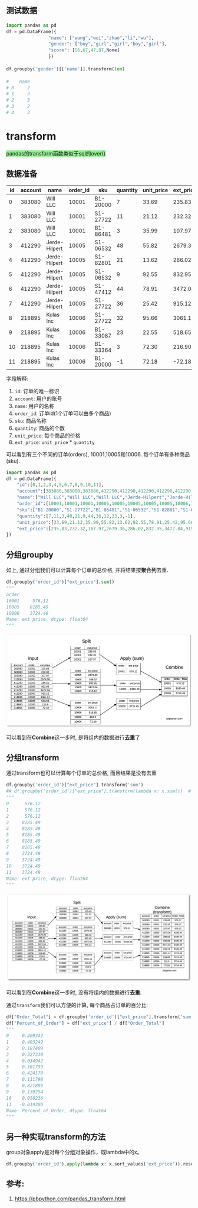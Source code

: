 ## 测试数据


```python
import pandas as pd
df = pd.DataFrame({
                "name": ["wang","wei","zhao","li","wu"],
                "gender": ["boy","girl","girl","boy","girl"],
                "score": [56,67,47,87,None]
                })

df.groupby('gender')[['name']].transform(len)

#    name
# 0     2
# 1     3
# 2     3
# 3     2
# 4     3

```


# transform

<font style="background: lightgreen">pandas的transform函数类似于sql的over()</font>


## 数据准备

id|account|name|order_id|sku|quantity|unit_price|ext_price
--|--|--|--|--|--|--|--
0|383080|Will LLC|10001|B1-20000|7|33.69|235.83
1|383080|Will LLC|10001|S1-27722|11|21.12|232.32
2|383080|Will LLC|10001|B1-86481|3|35.99|107.97
3|412290|Jerde-Hilpert|10005|S1-06532|48|55.82|2679.36
4|412290|Jerde-Hilpert|10005|S1-82801|21|13.62|286.02
5|412290|Jerde-Hilpert|10005|S1-06532|9|92.55|832.95
6|412290|Jerde-Hilpert|10005|S1-47412|44|78.91|3472.04
7|412290|Jerde-Hilpert|10005|S1-27722|36|25.42|915.12
8|218895|Kulas Inc|10006|S1-27722|32|95.66|3061.12
9|218895|Kulas Inc|10006|B1-33087|23|22.55|518.65
10|218895|Kulas Inc|10006|B1-33364|3|72.30|216.90
11|218895|Kulas Inc|10006|B1-20000|-1|72.18|-72.18

字段解释:
1. `id`: 订单的唯一标识
2. `account`: 用户的账号
3. `name`: 用户的名称
4. `order_id`: 订单id(1个订单可以由多个商品)
5. `sku`: 商品名称
6. `quantity`: 商品的个数
7. `unit_price`: 每个商品的价格
8. `ext_price`: `unit_price` * `quantity`

可以看到有三个不同的订单(orders), 10001,10005和10006. 每个订单有多种商品(sku).


```python
import pandas as pd
df = pd.DataFrame({
    "id":[0,1,2,3,4,5,6,7,8,9,10,11],
    "account":[383080,383080,383080,412290,412290,412290,412290,412290,218895,218895,218895,218895],
    "name":["Will LLC","Will LLC","Will LLC","Jerde-Hilpert","Jerde-Hilpert","Jerde-Hilpert","Jerde-Hilpert","Jerde-Hilpert","Kulas Inc","Kulas Inc","Kulas Inc","Kulas Inc"],
    "order_id":[10001,10001,10001,10005,10005,10005,10005,10005,10006,10006,10006,10006],
    "sku":["B1-20000","S1-27722","B1-86481","S1-06532","S1-82801","S1-06532","S1-47412","S1-27722","S1-27722","B1-33087","B1-33364","B1-20000"],
    "quantity":[7,11,3,48,21,9,44,36,32,23,3,-1],
    "unit_price":[33.69,21.12,35.99,55.82,13.62,92.55,78.91,25.42,95.66,22.55,72.30,72.18],
    "ext_price":[235.83,232.32,107.97,2679.36,286.02,832.95,3472.04,915.12,3061.12,518.65,216.90,-72.18]
})
```


## 分组groupby
如上, 通过分组我们可以计算每个订单的总价格, 并将结果按**聚合列**去重.


```python
df.groupby('order_id')["ext_price"].sum()
"""
order
10001     576.12
10005    8185.49
10006    3724.49
Name: ext price, dtype: float64
"""
```
![](./../apply/transform/2.png)

可以看到在**Combine**这一步时, 是将组内的数据进行**去重**了



## 分组transform
通过transform也可以计算每个订单的总价格, 而且结果是没有去重
```python
df.groupby('order_id')["ext_price"].transform('sum')
## df.groupby('order_id')["ext_price"].transform(lambda x: x.sum())  # 等价的写法, 替换sum, 其中的x就是被分组后的ext_price
"""
0      576.12
1      576.12
2      576.12
3     8185.49
4     8185.49
5     8185.49
6     8185.49
7     8185.49
8     3724.49
9     3724.49
10    3724.49
11    3724.49
Name: ext price, dtype: float64
"""
```
![](./../apply/transform/3.png)

可以看到在**Combine**这一步时, 没有将组内的数据进行**去重**.

通过`transform`我们可以方便的计算, 每个商品占订单的百分比:
```python
df["Order_Total"] = df.groupby('order_id')["ext_price"].transform('sum')
df["Percent_of_Order"] = df["ext_price"] / df["Order_Total"]
"""
0     0.409342
1     0.403249
2     0.187409
3     0.327330
4     0.034942
5     0.101759
6     0.424170
7     0.111798
8     0.821890
9     0.139254
10    0.058236
11   -0.019380
Name: Percent_of_Order, dtype: float64
"""
```


## 另一种实现transform的方法

group对象apply是对每个分组对象操作，既lambda中的x。
```python
df.groupby('order_id').apply(lambda x: x.sort_values('ext_price')).reset_index(drop=True) # 分组后根据成绩排序
```

## 参考:
1. https://pbpython.com/pandas_transform.html